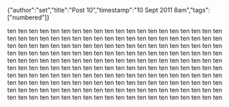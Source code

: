 {"author":"set","title":"Post 10","timestamp":"10 Sept 2011 8am","tags":["numbered"]}

ten ten ten ten ten ten ten ten ten ten
ten ten ten ten ten ten ten ten ten ten
ten ten ten ten ten ten ten ten ten ten
ten ten ten ten ten ten ten ten ten ten
ten ten ten ten ten ten ten ten ten ten
ten ten ten ten ten ten ten ten ten ten
ten ten ten ten ten ten ten ten ten ten
ten ten ten ten ten ten ten ten ten ten
ten ten ten ten ten ten ten ten ten ten
ten ten ten ten ten ten ten ten ten ten
ten ten ten ten ten ten ten ten ten ten
ten ten ten ten ten ten ten ten ten ten
ten ten ten ten ten ten ten ten ten ten
ten ten ten ten ten ten ten ten ten ten
ten ten ten ten ten ten ten ten ten ten
ten ten ten ten ten ten ten ten ten ten
ten ten ten ten ten ten ten ten ten ten
ten ten ten ten ten ten ten ten ten ten
ten ten ten ten ten ten ten ten ten ten
ten ten ten ten ten ten ten ten ten ten
